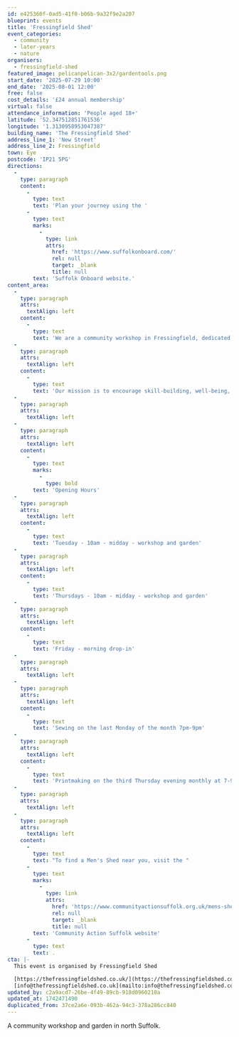 ```yaml
---
id: e425360f-0ad5-41f0-b06b-9a32f9e2a207
blueprint: events
title: 'Fressingfield Shed'
event_categories:
  - community
  - later-years
  - nature
organisers:
  - fressingfield-shed
featured_image: pelicanpelican-3x2/gardentools.png
start_date: '2025-07-29 10:00'
end_date: '2025-08-01 12:00'
free: false
cost_details: '£24 annual membership'
virtual: false
attendance_information: 'People aged 18+'
latitude: '52.347512851761536'
longitude: '1.3130958953047387'
building_name: 'The Fressingfield Shed'
address_line_1: 'New Street'
address_line_2: Fressingfield
town: Eye
postcode: 'IP21 5PG'
directions:
  -
    type: paragraph
    content:
      -
        type: text
        text: 'Plan your journey using the '
      -
        type: text
        marks:
          -
            type: link
            attrs:
              href: 'https://www.suffolkonboard.com/'
              rel: null
              target: _blank
              title: null
        text: 'Suffolk Onboard website.'
content_area:
  -
    type: paragraph
    attrs:
      textAlign: left
    content:
      -
        type: text
        text: 'We are a community workshop in Fressingfield, dedicated to woodworking, modelling, gardening, crafts, fibre work, and repairing. '
  -
    type: paragraph
    attrs:
      textAlign: left
    content:
      -
        type: text
        text: 'Our mission is to encourage skill-building, well-being, and community through traditional crafts and making activities, while promoting environmental sustainability through reuse, repairing, and gardening.'
  -
    type: paragraph
    attrs:
      textAlign: left
  -
    type: paragraph
    attrs:
      textAlign: left
    content:
      -
        type: text
        marks:
          -
            type: bold
        text: 'Opening Hours'
  -
    type: paragraph
    attrs:
      textAlign: left
    content:
      -
        type: text
        text: 'Tuesday - 10am - midday - workshop and garden'
  -
    type: paragraph
    attrs:
      textAlign: left
    content:
      -
        type: text
        text: 'Thursdays - 10am - midday - workshop and garden'
  -
    type: paragraph
    attrs:
      textAlign: left
    content:
      -
        type: text
        text: 'Friday - morning drop-in'
  -
    type: paragraph
    attrs:
      textAlign: left
  -
    type: paragraph
    attrs:
      textAlign: left
    content:
      -
        type: text
        text: 'Sewing on the last Monday of the month 7pm-9pm'
  -
    type: paragraph
    attrs:
      textAlign: left
    content:
      -
        type: text
        text: 'Printmaking on the third Thursday evening monthly at 7-9pm'
  -
    type: paragraph
    attrs:
      textAlign: left
  -
    type: paragraph
    attrs:
      textAlign: left
    content:
      -
        type: text
        text: "To find a Men's Shed near you, visit the "
      -
        type: text
        marks:
          -
            type: link
            attrs:
              href: 'https://www.communityactionsuffolk.org.uk/mens-sheds/map/'
              rel: null
              target: _blank
              title: null
        text: 'Community Action Suffolk website'
      -
        type: text
        text: .
cta: |-
  This event is organised by Fressingfield Shed

  [https://thefressingfieldshed.co.uk/](https://thefressingfieldshed.co.uk/) 
  [info@thefressingfieldshed.co.uk](mailto:info@thefressingfieldshed.co.uk)
updated_by: c2a9acd7-26be-4f49-89cb-918d0960210a
updated_at: 1742471490
duplicated_from: 37ce2a6e-093b-462a-94c3-378a286cc840
---
```

A community workshop and garden in north Suffolk.